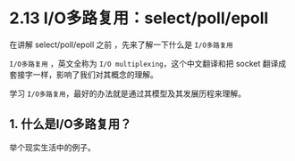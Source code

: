# 2.13 I/O多路复用：select/poll/epoll

在讲解 select/poll/epoll 之前 ，先来了解一下什么是 `I/O多路复用`

`I/O多路复用` ，英文全称为 `I/O multiplexing`，这个中文翻译和把 socket 翻译成 套接字一样，影响了我们对其概念的理解。

学习 `I/O多路复用`，最好的办法就是通过其模型及其发展历程来理解。

## 1. 什么是I/O多路复用？

举个现实生活中的例子。

